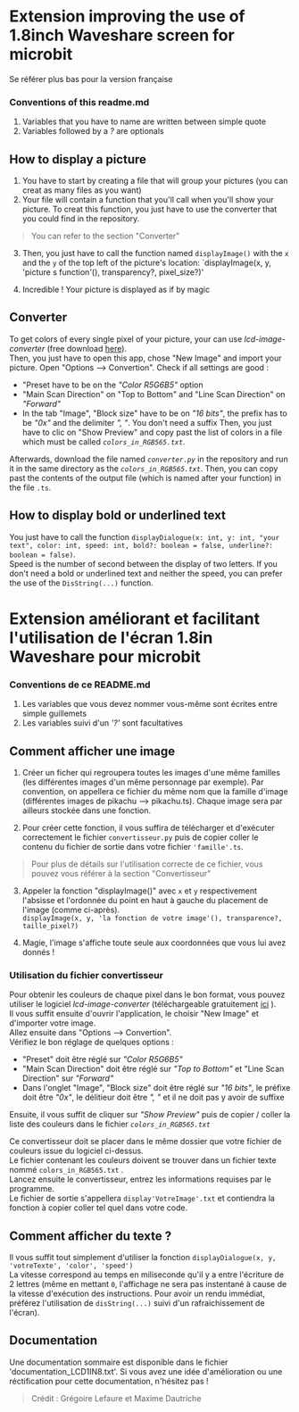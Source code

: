 # Extension improving the use of 1.8inch Waveshare screen for microbit #
Se référer plus bas pour la version française

### Conventions of this readme.md ###

1. Variables that you have to name are written between simple quote
2. Variables followed by a _?_ are optionals


## How to display a picture ###

1. You have to start by creating a file that will group your pictures (you can creat as many files as you want)
2. Your file will contain a function that you'll call when you'll show your picture. To creat this function, you just have to use the converter that you could find in the repository.
> You can refer to the section "Converter"

3. Then, you just have to call the function named `displayImage()` with the `x` and the `y` of the top left of the picture's location: `displayImage(x, y, 'picture s function'(), transparency?, pixel_size?)'

4. Incredible ! Your picture is displayed as if by magic


## Converter ##

To get colors of every single pixel of your picture, your can use _lcd-image-converter_ (free download [here](https://downloads.riuson.com/lcd-image-converter)).    
Then, you just have to open this app, chose "New Image" and import your picture.
Open "Options --> Convertion".
Check if all settings are good : 
- "Preset have to be on the _"Color R5G6B5"_ option
- "Main Scan Direction" on "Top to Bottom" and "Line Scan Direction" on _"Forward"_
- In the tab "Image", "Block size" have to be on _"16 bits"_, the prefix has to be _"0x"_ and the delimiter _", "_. You don't need a suffix
Then, you just have to clic on "Show Preview" and copy past the list of colors in a file which must be called _`colors_in_RGB565.txt`_.

Afterwards, download the file named _`converter.py`_ in the repository and run it in the same directory as the _`colors_in_RGB565.txt`_. Then, you can copy past the contents of the output file (which is named after your function) in the file `.ts`.


## How to display bold or underlined text ##

You just have to call the function `displayDialogue(x: int, y: int, "your text", color: int, speed: int, bold?: boolean = false, underline?: boolean = false)`.     
Speed is the number of second between the display of two letters. If you don't need a bold or underlined text and neither the speed, you can prefer the use of the `DisString(...)` function.







# Extension améliorant et facilitant l'utilisation de l'écran 1.8in Waveshare pour microbit #

### Conventions de ce README.md ###

1. Les variables que vous devez nommer vous-même sont écrites entre simple guillemets
2. Les variables suivi d'un _'?'_ sont facultatives

## Comment afficher une image ##

1. Créer un ficher qui regroupera toutes les images d'une même familles (les différentes images d'un même personnage par exemple). Par convention, on appellera ce fichier du même nom que la famille d'image (différentes images de pikachu --> pikachu.ts). Chaque image sera par ailleurs stockée dans une fonction.

2. Pour créer cette fonction, il vous suffira de télécharger et d'exécuter correctement le fichier `convertisseur.py` puis de copier coller le contenu du fichier de sortie dans votre fichier `'famille'.ts`.
> Pour plus de détails sur l'utilisation correcte de ce fichier, vous pouvez vous référer à la section "Convertisseur"

3. Appeler la fonction "displayImage()" avec `x` et `y` respectivement l'absisse et l'ordonnée du point en haut à gauche du placement de l'image (comme ci-après).    
`displayImage(x, y, 'la fonction de votre image'(), transparence?, taille_pixel?)`

4. Magie, l'image s'affiche toute seule aux coordonnées que vous lui avez donnés !

### Utilisation du fichier convertisseur ###

Pour obtenir les couleurs de chaque pixel dans le bon format, vous pouvez utiliser le logiciel _lcd-image-converter_ (téléchargeable gratuitement [ici](https://downloads.riuson.com/lcd-image-converter) ).    
Il vous suffit ensuite d'ouvrir l'application, le choisir "New Image" et d'importer votre image.      
Allez ensuite dans "Options --> Convertion".      
Vérifiez le bon réglage de quelques options : 
- "Preset" doit être réglé sur _"Color R5G6B5"_
- "Main Scan Direction" doit être réglé sur _"Top to Bottom"_ et "Line Scan Direction" sur _"Forward"_
- Dans l'onglet "Image", "Block size" doit être réglé sur _"16 bits"_, le préfixe doit être _"0x"_, le délitieur doit être _", "_ et il ne doit pas y avoir de suffixe

Ensuite, il vous suffit de cliquer sur _"Show Preview"_ puis de copier / coller la liste des couleurs dans le fichier _`colors_in_RGB565.txt`_

Ce convertisseur doit se placer dans le même dossier que votre fichier de couleurs issue du logiciel ci-dessus.    
Le fichier contenant les couleurs doivent se trouver dans un fichier texte nommé `colors_in_RGB565.txt` .     
Lancez ensuite le convertisseur, entrez les informations requises par le programme.        
Le fichier de sortie s'appellera `display'VotreImage'.txt` et contiendra la fonction à copier coller tel quel dans votre code.     

## Comment afficher du texte ? ##

Il vous suffit tout simplement d'utiliser la fonction `displayDialogue(x, y, 'votreTexte', 'color', 'speed')`     
La vitesse correspond au temps en miliseconde qu'il y a entre l'écriture de 2 lettres (même en mettant `0`, l'affichage ne sera pas instentané à cause de la vitesse d'exécution des instructions. Pour avoir un rendu immédiat, préférez l'utilisation de `disString(...)` suivi d'un rafraichissement de l'écran).


## Documentation ##

Une documentation sommaire est disponible dans le fichier 'documentation_LCD1IN8.txt'. Si vous avez une idée d'amélioration ou une réctification pour cette documentation, n'hésitez pas !


> Crédit : Grégoire Lefaure et Maxime Dautriche
